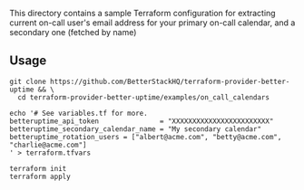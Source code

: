 This directory contains a sample Terraform configuration for extracting current on-call
user's email address for your primary on-call calendar, and a secondary one (fetched by name)

## Usage

```shell script
git clone https://github.com/BetterStackHQ/terraform-provider-better-uptime && \
  cd terraform-provider-better-uptime/examples/on_call_calendars

echo '# See variables.tf for more.
betteruptime_api_token               = "XXXXXXXXXXXXXXXXXXXXXXXX"
betteruptime_secondary_calendar_name = "My secondary calendar"
betteruptime_rotation_users = ["albert@acme.com", "betty@acme.com", "charlie@acme.com"]
' > terraform.tfvars

terraform init
terraform apply
```
